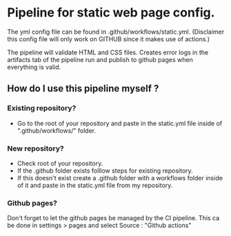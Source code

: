 # Pipeline for static web page config.
The yml config file can be found in .github/workflows/static.yml. 
(Disclaimer this config file will only work on GITHUB since it makes use of actions.)

The pipeline will validate HTML and CSS files. Creates error logs in the artifacts tab of the pipeline run and publish to github pages when everything is valid.

## How do I use this pipeline myself ?
### Existing repository?
- Go to the root of your repository and paste in the static.yml file inside of ".github/workflows/" folder.

### New repository?
- Check root of your repository.
- If the .github folder exists folllow steps for existing repository.
- If this doesn't exist create a .github folder with a workflows folder inside of it and paste in the static.yml file from my repository.

### Github pages?
Don't forget to let the github pages be managed by the CI pipeline.
This ca be done in settings > pages and select Source : "Github actions"
